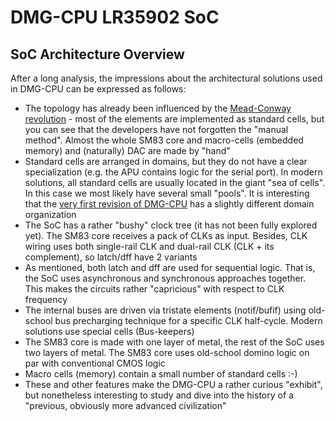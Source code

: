 # DMG-CPU LR35902 SoC

## SoC Architecture Overview

After a long analysis, the impressions about the architectural solutions used in DMG-CPU can be expressed as follows:
- The topology has already been influenced by the [Mead-Conway revolution](https://en.wikipedia.org/wiki/Mead%E2%80%93Conway_VLSI_chip_design_revolution) - most of the elements are implemented as standard cells, but you can see that the developers have not forgotten the "manual method". Almost the whole SM83 core and macro-cells (embedded memory) and (naturally) DAC are made by "hand"
- Standard cells are arranged in domains, but they do not have a clear specialization (e.g. the APU contains logic for the serial port). In modern solutions, all standard cells are usually located in the giant "sea of cells". In this case we most likely have several small "pools". It is interesting that the [very first revision of DMG-CPU](https://siliconpr0n.org/map/nintendo/dmg-cpu/mcmaster_mz_mit20x/) has a slightly different domain organization
- The SoC has a rather "bushy" clock tree (it has not been fully explored yet). The SM83 core receives a pack of CLKs as input. Besides, CLK wiring uses both single-rail CLK and dual-rail CLK (CLK + its complement), so latch/dff have 2 variants
- As mentioned, both latch and dff are used for sequential logic. That is, the SoC uses asynchronous and synchronous approaches together. This makes the circuits rather "capricious" with respect to CLK frequency
- The internal buses are driven via tristate elements (notif/bufif) using old-school bus precharging technique for a specific CLK half-cycle. Modern solutions use special cells (Bus-keepers)
- The SM83 core is made with one layer of metal, the rest of the SoC uses two layers of metal. The SM83 core uses old-school domino logic on par with conventional CMOS logic
- Macro cells (memory) contain a small number of standard cells :-)
- These and other features make the DMG-CPU a rather curious "exhibit", but nonetheless interesting to study and dive into the history of a "previous, obviously more advanced civilization"

